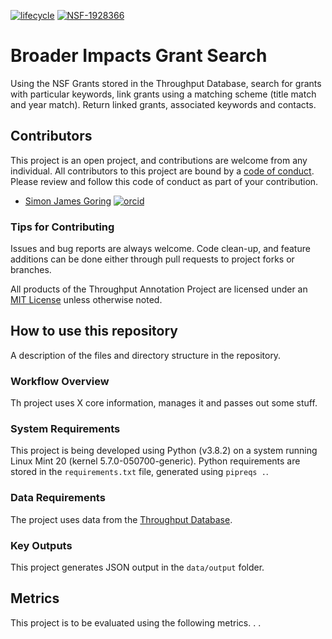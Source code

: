 [![lifecycle](https://img.shields.io/badge/lifecycle-experimental-orange.svg)](https://www.tidyverse.org/lifecycle/#experimental)
[![NSF-1928366](https://img.shields.io/badge/NSF-1928366-blue.svg)](https://nsf.gov/awardsearch/showAward?AWD_ID=1928366)

# Broader Impacts Grant Search

Using the NSF Grants stored in the Throughput Database, search for grants with particular keywords, link grants using a matching scheme (title match and year match).  Return linked grants, associated keywords and contacts.

## Contributors

This project is an open project, and contributions are welcome from any individual.  All contributors to this project are bound by a [code of conduct](CODE_OF_CONDUCT.md).  Please review and follow this code of conduct as part of your contribution.

  * [Simon James Goring](http://goring.org) [![orcid](https://img.shields.io/badge/orcid-0000--0002--2700--4605-brightgreen.svg)](https://orcid.org/0000-0002-2700-4605)

### Tips for Contributing

Issues and bug reports are always welcome.  Code clean-up, and feature additions can be done either through pull requests to project forks or branches.

All products of the Throughput Annotation Project are licensed under an [MIT License](LICENSE) unless otherwise noted.

## How to use this repository

A description of the files and directory structure in the repository.

### Workflow Overview

Th project uses X core information, manages it and passes out some stuff.

### System Requirements

This project is being developed using Python (v3.8.2) on a system running Linux Mint 20 (kernel 5.7.0-050700-generic). Python requirements are stored in the `requirements.txt` file, generated using `pipreqs .`.

### Data Requirements

The project uses data from the [Throughput Database](http://throughputdb.com).

### Key Outputs

This project generates JSON output in the `data/output` folder.

## Metrics

This project is to be evaluated using the following metrics. . .

